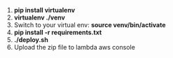
1. **pip install virtualenv**
2. **virtualenv ./venv**
3. Switch to your virtual env: **source venv/bin/activate**
4. **pip install -r requirements.txt**
5. **./deploy.sh**
6. Upload the zip file to lambda aws console
